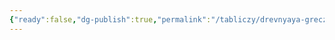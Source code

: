 ```yaml
---
{"ready":false,"dg-publish":true,"permalink":"/tabliczy/drevnyaya-grecziya/tron-lyudovizi/","dgPassFrontmatter":true}
---
```



